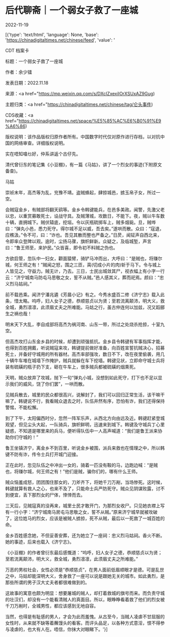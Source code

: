 # 后代聊斋｜一个弱女子救了一座城

2022-11-19

[{'type': 'text/html', 'language': None, 'base': 'https://chinadigitaltimes.net/chinese/feed', 'value': '

CDT 档案卡

标题：一个弱女子救了一座城

作者：余少镭

发表日期：2022.11.18

来源：<a href="https://mp.weixin.qq.com/s/DXcIZxexiIOrXSUxAZ9Gug)

主题归类：<a href="https://chinadigitaltimes.net/chinese/tag/仑头事件)

CDS收藏：<a href="https://chinadigitaltimes.net/space/%E5%85%AC%E6%B0%91%E9%A6%86)

版权说明：该作品版权归原作者所有。中国数字时代仅对原作进行存档，以对抗中国的网络审查。详细版权说明。





实在唔知噏乜好，仲系讲返个古仔先。

清代曾衍东的笔记集《小豆棚》，有一篇《马姑》，讲了一个烈女的事迹(下附原文备查)。



马姑

崇祯末年，高杰等为乱，兖豫不靖。盗贼蜂起，肆掠城邑，掳玉帛子女，所过一空。

会贼寇金乡，有贼部将翻天鹞等。金乡令韩键能兵，在邑多美政。闻警，先激父老以忠，以重赏募敢死士，设战守具。及贼薄城，攻数日，不能下。夜，贼以牛车数十辆，直拥城下。贼伏辕底，挖垣。令以灰瓶硫掷车上，贼多烟毙。旦，贼哗曰：“弹丸小邑，悉力死守。得尔城不足以威，吾去矣。”遂哄而散。众曰：“寇退，应樵汲。”令不可，曰：“诈也。吾见其散而整也严备之。”日昃，闻钲声自西北来，令即率众登陴以观。逾时，尘扬马骤，旗帜鲜新。众疑之，及临城堑，声言曰：“鲁王师至，来护民。”众皆喜，即令初不料贼之伪也。

方欲启管，忽队中一妇女，颧面猿臂，骑铲马冲而出，大呼曰：“是贼也，将赚尔城，何王师之有！”贼闻之怒，围之三匝，脔(切成小片的肉)斩于马下。令与城上人皆见之，守益力。贼无计，乃去。三日，士民出城敛其尸，视衣幅上有小字一行云：“济宁城南马防屯马思敬之女，誓不从贼。”邑人感其义，葬而祀焉。颜曰：“忠义烈马姑祠。”

前不载邑乘。闻济宁潘兆遴《芳晨小记》有之。今秀水盛百二修《济宁志》载入此条，惜太略。呜呼，妇人女子之德，恭顺慈贞以为贤；至若流离颠沛，明大义，救全城，勇烈凛凛，此须眉丈夫之所难能。马姑之行，虽古仲连何以加兹，况又蹈郦生之祸也哉！



明末天下大乱，李自成部将高杰为祸河南、山东一带，所过之处烧杀抢掠，十室九空。

但高杰攻打山东金乡县的时候，却遭到顽强抵抗。金乡县令韩键有军事指挥才能，也得到百姓拥戴，听说贼寇来攻，韩键提前做好准备，向百姓宣誓抗贼决心，招募死士，并备好守城用的所有器材。高杰率部强攻，数日不下，改在夜里偷袭，用几十辆牛车堆在城墙下作掩护，贼兵就躲在车下挖墙。韩键见状，立即命守城士兵将装有硫磺的瓶子扔下支，砸在牛车上，很多贼兵都被硫磺的烟熏死。

天明，贼众放弃了攻城，抛下一句“弹丸小城，没想到如此死守，打下也不足以显示我们的威风，饶了你们罢”，一哄而散。

见贼兵散去，城里的民众都很高兴，说解封了，我们可以回归正常生活，该干嘛干嘛了。韩键说不行，我看贼众退去之时，队伍井然有序，恐怕有诈，我们还得保持警惕，不能松懈。

到了下午，太阳偏西时分，忽然一阵军乐声，从西北方向由远及近。韩键赶紧登城观望，但见尘头大起，一队骑兵，旗帜鲜明，迅速来到城下。韩键及守城兵丁心里疑惑，不知道是哪里来的兵马，便听得队伍中一人高声喊道：“我们是鲁王派来协助你们守城的！”

鲁王坐镇济宁，离金乡不到百里，听说金乡被围，派兵来救也在情理之中，所以韩键不防有诈，传令士兵打开城门迎接。

正在此时，忽见队伍之中冲出一女的，骑着一匹没有鞍的马，边跑边喊：“是贼也，将赚尔城，何王师之有！”他们是贼，骗你们的，哪有什么王师。

贼众恼羞成怒，团团围住那女的，刀斧齐下，将她千刀万剐，当场惨死。这时候，韩键就算有救人之心，也来不及了，只能命士兵严防死守。贼众见阴谋败露，讨不到便宜，丢下那烈女的尸体，悻悻而去。

三天后，见贼寇真的没再来，城里士民才敢开门，为那烈女收尸。只见她衣襟上写有一行小字：“济宁城南马房屯马思敬之女，誓不从贼。”原来济宁城早就被攻破了，这位姓马的烈女，应该是被贼人掳掠，死不从贼，最后以一死救了一城百姓的命。

金乡百姓感念她，不但妥善安葬，还为她立了一座祠：忠义烈马姑祠。香火不断。她的事迹，后来也载入《济宁志》。

《小豆棚》的作者曾衍东最后感慨道：“呜呼，妇人女子之德，恭顺慈贞以为贤；至若流离颠沛，明大义，救全城，勇烈凛凛，此须眉丈夫之所难能。”

万恶的男权社会，女性必须是“恭顺慈贞”，在男人面前低眉顺眼才是德。可是乱世之中，马姑却能深明大义，舍身救了一座可以说是跟她无关的城市。如此勇烈，是那些所谓的男子汉大丈夫者都很难做到的。

这故事的寓意也颇为明显：想要屠城的贼人，却打着救城的旗号而来。而负责守城的壮汉们，却没有一个能看清贼人的真面目。所以，眼睁睁看着救了他们的烈女被千刀万剐时，全城男性，都应该感到无地自容。

当然，也得是有耻感的男人，才会为此而羞愧。从古至今，当贼人凌虐不甘屈服的女性时，从来就不缺等着蘸馒头的看客。而评头品足，以各种方式意淫，恨不得参与凌虐的，也大有人在。唔信，你抹大对眼睇下。'}]